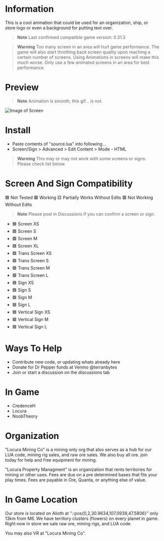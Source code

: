# Information
This is a cool animation that could be used for an organization, ship, or store logo or even a background for putting text over.
> **Note**
> Last confirmed compatible game version: 0.31.3

> **Warning**
> Too many screen in an area will hurt game performance. The game will also start throttling back screen quality upon reaching a certain number of screens. Using Animations in screens will make this much worse. Only use a few animated screens in an area for best performance.

# Preview
> **Note**
> Animation is smooth, this gif... is not.

![Image of Screen](DU-Animated-Atom.gif?raw=true)

# Install
- Paste contents of "source.lua" into following...
- Screen/Sign > Advanced > Edit Content > Mode - HTML
> **Warning**
> This may or may not work with some screens or signs. Please check list below.

# Screen And Sign Compatibility
:blue_square: Not Tested :green_square: Working :yellow_square: Partially Works Without Edits :red_square: Not Working Without Edits
> **Note**
> Please post in Discussions if you can confirm a screen or sign.
- :blue_square: Screen XS
- :blue_square: Screen S
- :green_square: Screen M
- :blue_square: Screen XL
- :blue_square: Trans Screen XS
- :blue_square: Trans Screen S
- :blue_square: Trans Screen M
- :green_square: Trans Screen L
- :blue_square: Sign XS
- :blue_square: Sign S
- :blue_square: Sign M
- :blue_square: Sign L
- :blue_square: Vertical Sign XS
- :blue_square: Vertical Sign M
- :blue_square: Vertical Sign L

# Ways To Help
- Contribute new code, or updating whats already here
- Donate for Dr Pepper funds at Venmo @terranbytes
- Join or start a discussion on the discussions tab

# In Game
- CredenceH
- Locura
- NoobTheory

# Organization
"Locura Mining Co" is a mining only org that also serves as a hub for our LUA code, mining rig sales, and raw ore sales. We also buy all ore. join today for help and free equipment for mining.

"Locura Property Managment" is an organization that rents territories for mining or other uses. Fees are due on a pre determined bases that fits your play times. Fees are payable in Ore, Quanta, or anything else of value. 

# In Game Location
Our store is located on Alioth at "::pos{0,2,30.9634,107.0939,47.5806}" only 13km from M6. We have territory clusters (flowers) on every planet in game. Right now in store we sale raw ore, mining rigs, and LUA code.

You may also VR at "Locura Mining Co". 
